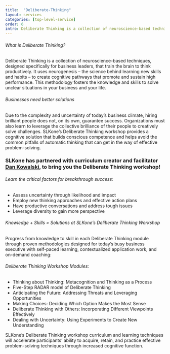 ```yaml
---
title:  "Deliberate-Thinking"
layout: services
categories: [top-level-service]
order: 6
intro: Deliberate Thinking is a collection of neuroscience-based techniques, designed specifically for business leaders, that train the brain to think productively. It uses neurogenesis – the science behind learning new skills and habits – to create cognitive pathways that promote and sustain high performance. This methodology fosters the knowledge and skills to solve unclear situations in your business and your life.
---
```


<div id="deliberate-two">
	<div>
		<h6>What is Deliberate Thinking?</h6>
		<p>Deliberate Thinking is a collection of neuroscience-based techniques, designed specifically for business leaders, that train the brain to think productively. It uses neurogenesis – the science behind learning new skills and habits – to create cognitive pathways that promote and sustain high performance. This methodology fosters the knowledge and skills to solve unclear situations in your business and your life. </p>
	</div>
	<div>
		<h6>Businesses need better solutions</h6>
		<p>Due to the complexity and uncertainty of today’s business climate, hiring brilliant people does not, on its own, guarantee success. Organizations must also learn to leverage the collective brilliance of their people to creatively solve challenges. SLKone’s Deliberate Thinking workshop provides a cognitive solution that builds conscious competence and helps avoid the common pitfalls of automatic thinking that can get in the way of effective problem-solving.</p>
	</div>
</div>
<div id="deliberate-three">
	<div>
		<h3>SLKone has partnered with curriculum creator and facilitator <a href="https://slkone.com/advisors/Dan-Kowalski/">Dan Kowalski</a>, to bring you the Deliberate Thinking workshop!</h3>
	</div>
	<div class="emphasis">
	<h6>Learn the critical factors for breakthrough success:</h6>
	<ul>
		<li>Assess uncertainty through likelihood and impact</li>
		<li>Employ new thinking approaches and effective action plans </li>
		<li>Have productive conversations and address tough issues</li>
		<li>Leverage diversity to gain more perspective</li>
	</ul>
</div>
</div>
<div id="deliberate-five">
	<div><h6>Knowledge + Skills = Solutions at SLKone’s Deliberate Thinking Workshop</h6>
	<p>Progress from knowledge to skill in each Deliberate Thinking module through proven methodologies designed for today’s busy business executive with self-paced learning, contextualized application work, and on-demand coaching:</p></div>
	<div>
	<h6>Deliberate Thinking Workshop Modules:</h6>
	<ul>
		<li>Thinking about Thinking: Metacognition and Thinking as a Process</li>
		<li>Five-Step RADAR model of Deliberate Thinking</li>
		<li>Anticipating the Future: Addressing Threats and Leveraging Opportunities</li>
		<li>Making Choices: Deciding Which Option Makes the Most Sense</li>
		<li>Deliberate Thinking with Others: Incorporating Different Viewpoints Effectively</li>
		<li>Dealing with Uncertainty: Using Experiments to Create New Understanding</li>
	</ul>
	</div>
	<div>SLKone’s Deliberate Thinking workshop curriculum and learning techniques will accelerate participants’ ability to acquire, retain, and practice effective problem-solving techniques through increased cognitive function.
	</div>
</div>